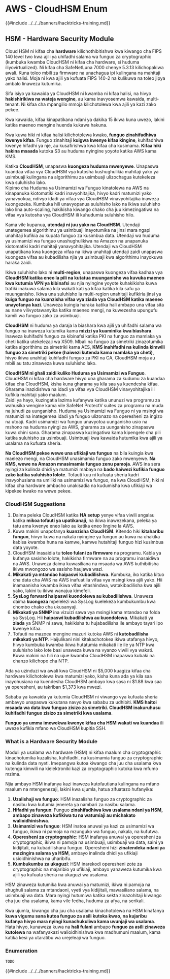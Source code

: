 # AWS - CloudHSM Enum

{{#include ../../../banners/hacktricks-training.md}}

## HSM - Hardware Security Module

Cloud HSM ni kifaa cha **hardware** kilichothibitishwa kwa kiwango cha FIPS 140 level two kwa ajili ya uhifadhi salama wa funguo za cryptographic (kumbuka kwamba CloudHSM ni kifaa cha hardware, si huduma iliyovirtualized). Ni kifaa cha SafeNetLuna 7000 chenye 5.3.13 kilichopakiwa awali. Kuna toleo mbili za firmware na unachagua ipi kulingana na mahitaji yako halisi. Moja ni kwa ajili ya kufuata FIPS 140-2 na kulikuwa na toleo jipya ambalo linaweza kutumika.

Sifa isiyo ya kawaida ya CloudHSM ni kwamba ni kifaa halisi, na hivyo **hakishirikiwa na wateja wengine**, au kama inavyosemwa kawaida, multi-tenant. Ni kifaa cha mpangilio mmoja kilichotolewa kwa ajili ya kazi zako pekee.

Kwa kawaida, kifaa kinapatikana ndani ya dakika 15 ikiwa kuna uwezo, lakini katika maeneo mengine huenda kukawa hakuna.

Kwa kuwa hiki ni kifaa halisi kilichotolewa kwako, **funguo zinahifadhiwa kwenye kifaa**. Funguo zinahitaji **kuigwa kwenye kifaa kingine**, kuhifadhiwa kwenye hifadhi ya nje, au kusafirishwa kwa kifaa cha kusimama. **Kifaa hiki hakina msaada** kutoka S3 au huduma nyingine yoyote katika AWS kama KMS.

Katika **CloudHSM**, unapaswa **kuongeza huduma mwenyewe**. Unapaswa kuandaa vifaa vya CloudHSM vya kutosha kushughulikia mahitaji yako ya usimbuaji kulingana na algorithimu za usimbuaji ulizochagua kutekeleza kwa suluhisho lako.\
Kipimo cha Huduma ya Usimamizi wa Funguo kinatolewa na AWS na kinapanuka kiotomatiki kadri inavyohitajika, hivyo kadri matumizi yako yanavyokua, ndivyo idadi ya vifaa vya CloudHSM vinavyohitajika inaweza kuongezeka. Kumbuka hili unavyopanua suluhisho lako na ikiwa suluhisho lako lina auto-scaling, hakikisha kiwango chako cha juu kimezingatiwa na vifaa vya kutosha vya CloudHSM ili kuhudumia suluhisho hilo.

Kama vile kupanua, **utendaji ni juu yako na CloudHSM**. Utendaji unategemea algorithimu ya usimbuaji inayotumika na jinsi mara ngapi unahitaji kufikia au kupata funguo za kusimbua data. Utendaji wa huduma ya usimamizi wa funguo unashughulikiwa na Amazon na unapanuka kiotomatiki kadri mahitaji yanavyohitajika. Utendaji wa CloudHSM unapatikana kwa kuongeza vifaa na ikiwa unahitaji utendaji zaidi unapaswa kuongeza vifaa au kubadilisha njia ya usimbuaji kwa algorithimu inayokuwa haraka zaidi.

Ikiwa suluhisho lako ni **multi-region**, unapaswa kuongeza vifaa kadhaa vya **CloudHSM katika eneo la pili na kutatua muunganisho wa kuvuka maeneo kwa kutumia VPN ya kibinafsi** au njia nyingine yoyote kuhakikisha kuwa trafiki inakuwa salama kila wakati kati ya kifaa katika kila safu ya muunganisho. Ikiwa una suluhisho la multi-region unahitaji kufikiria jinsi ya **kuiga funguo na kuanzisha vifaa vya ziada vya CloudHSM katika maeneo unayofanya kazi**. Unaweza kuingia haraka katika hali ambapo una vifaa sita au nane vilivyotawanyika katika maeneo mengi, na kuwezesha upungufu kamili wa funguo zako za usimbuaji.

**CloudHSM** ni huduma ya daraja la biashara kwa ajili ya uhifadhi salama wa funguo na inaweza kutumika kama **mizizi ya kuaminika kwa biashara**. Inaweza kuhifadhi funguo za kibinafsi katika PKI na funguo za mamlaka ya cheti katika utekelezaji wa X509. Mbali na funguo za simetriki zinazotumika katika algorithimu za simetriki kama AES, **KMS inahifadhi na kulinda kimwili funguo za simetriki pekee (haiwezi kutenda kama mamlaka ya cheti)**, hivyo ikiwa unahitaji kuhifadhi funguo za PKI na CA, CloudHSM moja au mbili au tatu zinaweza kuwa suluhisho lako.

**CloudHSM ni ghali zaidi kuliko Huduma ya Usimamizi wa Funguo**. CloudHSM ni kifaa cha hardware hivyo una gharama za kudumu za kuandaa kifaa cha CloudHSM, kisha kuna gharama ya kila saa ya kuendesha kifaa. Gharama inazidishwa na idadi ya vifaa vya CloudHSM vinavyohitajika ili kufikia mahitaji yako maalum.\
Zaidi ya hayo, kuzingatia lazima kufanywa katika ununuzi wa programu za wahusika wengine kama vile SafeNet ProtectV suites za programu na muda na juhudi za uunganisho. Huduma ya Usimamizi wa Funguo ni ya msingi wa matumizi na inategemea idadi ya funguo ulizonazo na operesheni za ingizo na utoaji. Kadri usimamizi wa funguo unavyotoa uunganisho usio na mshono na huduma nyingi za AWS, gharama za uunganisho zinapaswa kuwa chini sana. Gharama zinapaswa kuzingatiwa kama kipengele cha pili katika suluhisho za usimbuaji. Usimbuaji kwa kawaida hutumika kwa ajili ya usalama na kufuata sheria.

**Na CloudHSM pekee wewe una ufikiaji wa funguo** na bila kuingia kwa maelezo mengi, na CloudHSM unasimamia funguo zako mwenyewe. **Na KMS, wewe na Amazon mnasimamia funguo zenu pamoja**. AWS ina sera nyingi za kulinda dhidi ya matumizi mabaya na **bado haiwezi kufikia funguo zako katika suluhisho lolote**. Tofauti kuu ni kufuata sheria kadri inavyohusiana na umiliki na usimamizi wa funguo, na kwa CloudHSM, hiki ni kifaa cha hardware ambacho unakisadia na kudumisha kwa ufikiaji wa kipekee kwako na wewe pekee.

### CloudHSM Suggestions

1. Daima peleka CloudHSM katika **HA setup** yenye vifaa viwili angalau katika **mikoa tofauti ya upatikanaji**, na ikiwa inawezekana, peleka ya tatu ama kwenye eneo lako au katika eneo lingine la AWS.
2. Kuwa makini unapofanya **kuanzisha** **CloudHSM**. Kitendo hiki **kitaharibu funguo**, hivyo kuwa na nakala nyingine ya funguo au kuwa na uhakika kabisa kwamba huna na kamwe, kamwe hutahitaji funguo hizi kusimbua data yoyote.
3. CloudHSM inasaidia tu **toleo fulani za firmware** na programu. Kabla ya kufanya sasisho lolote, hakikisha firmware na au programu inasaidiwa na AWS. Unaweza daima kuwasiliana na msaada wa AWS kuthibitisha ikiwa mwongozo wa sasisho haujawa wazi.
4. **Mikakati ya mtandao haipaswi kubadilishwa.** Kumbuka, iko katika kituo cha data cha AWS na AWS inafuatilia vifaa vya msingi kwa ajili yako. Hii inamaanisha kwamba ikiwa vifaa vitashindwa, watakibadilisha kwa ajili yako, lakini tu ikiwa wanajua kimefeli.
5. **SysLog forward haipaswi kuondolewa au kubadilishwa**. Unaweza daima **kuongeza** mpelelezi wa SysLog kuelekeza kumbukumbu kwa chombo chako cha ukusanyaji.
6. **Mikakati ya SNMP** ina vizuizi sawa vya msingi kama mtandao na folda ya SysLog. Hii **haipaswi kubadilishwa au kuondolewa**. Mikakati ya **ziada** ya SNMP ni sawa, hakikisha tu hujabadilisha ile ambayo tayari ipo kwenye kifaa.
7. Tofauti na mazoea mengine mazuri kutoka AWS ni **kutobadilisha mikakati ya NTP**. Haijulikani nini kitakachotokea ikiwa utafanya hivyo, hivyo kumbuka kwamba ikiwa hutatumia mikakati ile ile ya NTP kwa suluhisho lako lote basi unaweza kuwa na vyanzo viwili vya wakati. Kuwa makini na hili na ujue kwamba CloudHSM inapaswa kubaki na chanzo kilichopo cha NTP.

Ada ya uzinduzi wa awali kwa CloudHSM ni $5,000 kuagiza kifaa cha hardware kilichotolewa kwa matumizi yako, kisha kuna ada ya kila saa inayohusiana na kuendesha CloudHSM ambayo kwa sasa ni $1.88 kwa saa ya operesheni, au takriban $1,373 kwa mwezi.

Sababu ya kawaida ya kutumia CloudHSM ni viwango vya kufuata sheria ambavyo unapaswa kukutana navyo kwa sababu za udhibiti. **KMS haitoi msaada wa data kwa funguo zisizo za simetriki. CloudHSM inakuruhusu kuhifadhi funguo zisizo za simetriki kwa usalama**.

**Funguo ya umma imewekwa kwenye kifaa cha HSM wakati wa kuandaa** ili uweze kufikia mfano wa CloudHSM kupitia SSH.

### What is a Hardware Security Module

Moduli ya usalama wa hardware (HSM) ni kifaa maalum cha cryptographic kinachotumika kuzalisha, kuhifadhi, na kusimamia funguo za cryptographic na kulinda data nyeti. Imepangwa kutoa kiwango cha juu cha usalama kwa kutenga kimwili na kielektroniki kazi za cryptographic kutoka kwa mfumo mzima.

Njia ambayo HSM inafanya kazi inaweza kutofautiana kulingana na mfano maalum na mtengenezaji, lakini kwa ujumla, hatua zifuatazo hufanyika:

1. **Uzalishaji wa funguo**: HSM inazalisha funguo za cryptographic za nasibu kwa kutumia jenereta ya nambari za nasibu salama.
2. **Hifadhi ya funguo**: Funguo **zinahifadhiwa kwa usalama ndani ya HSM, ambapo zinaweza kufikiwa tu na watumiaji au michakato walioidhinishwa**.
3. **Usimamizi wa funguo**: HSM inatoa anuwai ya kazi za usimamizi wa funguo, ikiwa ni pamoja na mzunguko wa funguo, nakala, na kufutwa.
4. **Operesheni za cryptographic**: HSM inafanya anuwai ya operesheni za cryptographic, ikiwa ni pamoja na usimbuaji, usimbuaji wa data, saini ya kidijitali, na kubadilishana funguo. Operesheni hizi **zinatendeka ndani ya mazingira salama ya HSM**, ambayo inalinda dhidi ya ufikiaji usioidhinishwa na uharibifu.
5. **Kumbukumbu za ukaguzi**: HSM inarekodi operesheni zote za cryptographic na majaribio ya ufikiaji, ambayo yanaweza kutumika kwa ajili ya kufuata sheria na ukaguzi wa usalama.

HSM zinaweza kutumika kwa anuwai ya matumizi, ikiwa ni pamoja na shughuli salama za mtandaoni, vyeti vya kidijitali, mawasiliano salama, na usimbuaji wa data. Mara nyingi hutumiwa katika sekta zinazohitaji kiwango cha juu cha usalama, kama vile fedha, huduma za afya, na serikali.

Kwa ujumla, kiwango cha juu cha usalama kinachotolewa na HSM kinafanya **kuwa vigumu sana kutoa funguo za asili kutoka kwao, na kujaribu kufanya hivyo mara nyingi kunachukuliwa kama uvunjaji wa usalama**. Hata hivyo, kunaweza kuwa na **hali fulani** ambapo **funguo za asili zinaweza kutolewa** na wafanyakazi walioidhinishwa kwa madhumuni maalum, kama katika kesi ya utaratibu wa urejeleaji wa funguo.

### Enumeration
```
TODO
```
{{#include ../../../banners/hacktricks-training.md}}
